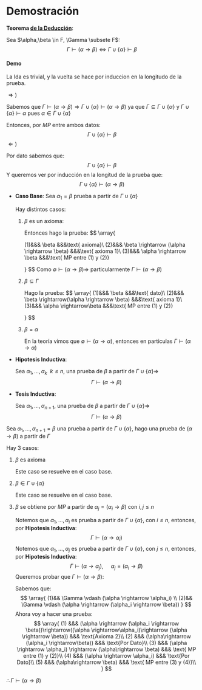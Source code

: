 # Demostración

**Teorema <u>de la Deducción</u>**:

Sea $\alpha,\beta \in F, \Gamma \subsete F$:
$$
\Gamma \vdash (\alpha\rightarrow\beta) \Leftrightarrow \Gamma \cup \{\alpha\} \vdash \beta
$$

#### Demo

La Ida es trivial, y la vuelta se hace por induccion en la longitudo de la prueba.

$\Rightarrow )$

Sabemos que $\Gamma \vdash (\alpha \rightarrow \beta) \Rightarrow \Gamma\cup \{\alpha\}\vdash (\alpha \rightarrow\beta)$  ya que $\Gamma \subseteq \Gamma \cup \{\alpha\}$ y $\Gamma \cup \{\alpha\} \vdash \alpha$ pues $\alpha \in \Gamma \cup \{\alpha\}$

Entonces, por $MP$ entre ambos datos:
$$
\Gamma \cup \{\alpha\} \vdash \beta
$$
$\Leftarrow )$

Por dato sabemos que:
$$
\Gamma \cup \{\alpha\} \vdash \beta
$$
Y queremos ver por inducción en la longitud de la prueba que:
$$
\Gamma \cup \{\alpha\} \vdash (\alpha \rightarrow \beta)
$$

- **Caso Base**: Sea $\alpha_1 = \beta$ prueba a partir de $\Gamma \cup \{\alpha\}$

  Hay distintos casos:

  1. $\beta$ es un axioma:	

     Entonces hago la prueba:
     $$
     \array{
     
     (1)&&& \beta &&&\text{ axioma}\\
     (2)&&& \beta \rightarrow (\alpha \rightarrow \beta) &&&\text{ axioma 1}\\
     (3)&&& \alpha \rightarrow \beta &&&\text{ MP entre (1) y (2)}
     
     }
     $$
     Como $\emptyset \vdash (\alpha \rightarrow \beta) \Rightarrow$ particularmente $\Gamma \vdash(\alpha \rightarrow \beta)$

  2. $\beta \subseteq \Gamma$

     Hago la prueba:
     $$
     \array{
     (1)&&& \beta &&&\text{ dato}\\
     (2)&&& \beta \rightarrow(\alpha \rightarrow \beta) &&&\text{ axioma 1}\\
     (3)&&& \alpha \rightarrow\beta &&&\text{ MP entre (1) y (2)}
     
     }
     $$

  3. $\beta = \alpha$

     En la teoría vimos que $\emptyset \vdash (\alpha \rightarrow \alpha)$, entonces en particulas $\Gamma \vdash (\alpha \rightarrow \alpha)$

- **Hipotesis Inductiva**: 

  Sea $\alpha_1,\dots,\alpha_k~~k\le n$, una prueba de $\beta$ a partir de $\Gamma \cup \{\alpha\} \Rightarrow$
  $$
  \Gamma \vdash (\alpha \rightarrow \beta)
  $$

- **Tesis Inductiva**:

  Sea $\alpha_1,\dots,\alpha_{n+1}$, una prueba de $\beta$ a partir de $\Gamma \cup \{\alpha\} \Rightarrow$
  $$
  \Gamma \vdash (\alpha \rightarrow \beta)
  $$

Sea $\alpha_1,\dots,\alpha_{n+1}=\beta$ una prueba a partir de $\Gamma \cup \{\alpha\}$, hago una prueba de $(\alpha\rightarrow\beta)$ a partir de $\Gamma$

Hay 3 casos:

1. $\beta$ es axioma

   Este caso se resuelve en el caso base.

2. $\beta \in \Gamma\cup \{\alpha\}$

   Este caso se resuelve en el caso base.

3. $\beta$ se obtiene por $MP$ a partir de $\alpha_j=(\alpha_i \rightarrow \beta)$ con $i,j \le n$

   Notemos que $\alpha_1,\dots,\alpha_i$ es prueba a partir de $\Gamma \cup \{\alpha\}$, con $i\le n$, entonces, por **Hipotesis Inductiva**:
   $$
   \Gamma \vdash (\alpha\rightarrow\alpha_i)
   $$
   Notemos que $\alpha_1,\dots,\alpha_j$ es prueba a partir de $\Gamma \cup \{\alpha\}$, con $j\le n$, entonces, por **Hipotesis Inductiva**:
   $$
   \Gamma \vdash (\alpha\rightarrow\alpha_j),~~~~~\alpha_j=(\alpha_i\rightarrow \beta)
   $$
   Queremos probar que $\Gamma \vdash (\alpha \rightarrow \beta)$:

   Sabemos que:
   $$
   \array{
   (1)&& \Gamma \vdash (\alpha \rightarrow \alpha_i) \\
   (2)&& \Gamma \vdash (\alpha \rightarrow (\alpha_i \rightarrow \beta))
   }
   $$
   Ahora voy a hacer una prueba:
   $$
   \array{
   (1) &&& (\alpha \rightarrow (\alpha_i \rightarrow \beta))\rightarrow((\alpha \rightarrow\alpha_i)\rightarrow (\alpha \rightarrow \beta)) &&& \text{Axioma 2}\\
   (2) &&& (\alpha\rightarrow (\alpha_i \rightarrow\beta)) &&& \text{Por Dato}\\
   (3) &&& (\alpha \rightarrow \alpha_i) \rightarrow (\alpha\rightarrow \beta) &&& \text{ MP entre (1) y (2)}\\
   (4) &&& (\alpha \rightarrow \alpha_i) &&& \text{Por Dato}\\
   (5) &&& (\alpha\rightarrow \beta) &&& \text{ MP entre (3) y (4)}\\
   }
   $$

$\therefore \Gamma \vdash (\alpha \rightarrow \beta)$

